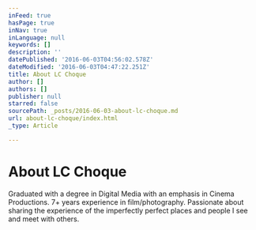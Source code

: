 ```yaml
---
inFeed: true
hasPage: true
inNav: true
inLanguage: null
keywords: []
description: ''
datePublished: '2016-06-03T04:56:02.578Z'
dateModified: '2016-06-03T04:47:22.251Z'
title: About LC Choque
author: []
authors: []
publisher: null
starred: false
sourcePath: _posts/2016-06-03-about-lc-choque.md
url: about-lc-choque/index.html
_type: Article

---
```

# About LC Choque

  
Graduated with a degree in Digital Media with an emphasis in Cinema Productions. 7+ years experience in film/photography. Passionate about sharing the experience of the imperfectly perfect places and people I see and meet with others.